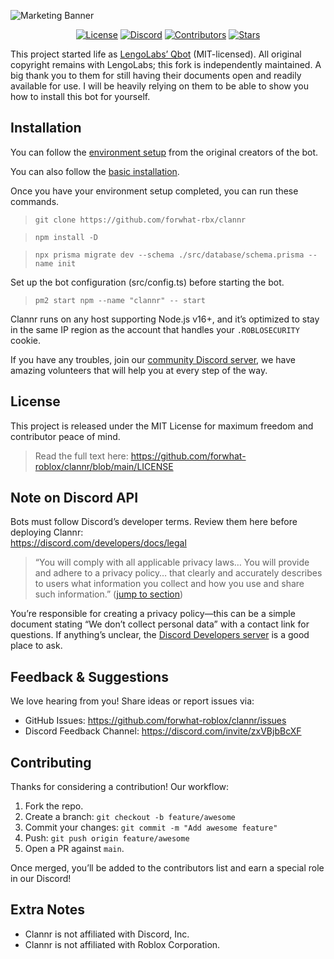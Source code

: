 ![Marketing Banner](https://i.imgur.com/khUiElc.png)

<p align="center">
  <a href="https://github.com/forwhat-rbx/clannr/blob/main/LICENSE"><img alt="License" src="https://img.shields.io/github/license/forwhat-roblox/clannr?color=E76F51"></a>
  <a href="https://discord.com/invite/zxVBjbBcXF"><img alt="Discord" src="https://img.shields.io/badge/chat-on%20discord-E9C46A"></a>
  <a href="https://github.com/forwhat-rbx/clannr/graphs/contributors"><img alt="Contributors" src="https://img.shields.io/github/contributors/forwhat-roblox/clannr?color=2A9D8F"></a>
  <a href="https://github.com/forwhat-rbx/clannr/stargazers"><img alt="Stars" src="https://img.shields.io/github/stars/forwhat-roblox/clannr?color=264653"></a>
</p>

This project started life as [LengoLabs’ Qbot](https://docs.lengolabs.com) (MIT-licensed). All original copyright remains with LengoLabs; this fork is independently maintained. A big thank you to them for still having their documents open and readily available for use. I will be heavily relying on them to be able to show you how to install this bot for yourself.

## Installation

You can follow the [environment setup](https://docs.lengolabs.com/docs/environment-setup) from the original creators of the bot.

You can also follow the [basic installation](https://docs.lengolabs.com/docs/basic-install).

Once you have your environment setup completed, you can run these commands.

> `git clone https://github.com/forwhat-rbx/clannr`

> `npm install -D`

> `npx prisma migrate dev --schema ./src/database/schema.prisma --name init`

Set up the bot configuration (src/config.ts) before starting the bot.

> `pm2 start npm --name "clannr" -- start`

Clannr runs on any host supporting Node.js v16+, and it’s optimized to stay in the same IP region as the account that handles your `.ROBLOSECURITY` cookie.

If you have any troubles, join our [community Discord server](https://discord.com/invite/zxVBjbBcXF), we have amazing volunteers that will help you at every step of the way.

## License

This project is released under the MIT License for maximum freedom and contributor peace of mind.

> Read the full text here: https://github.com/forwhat-roblox/clannr/blob/main/LICENSE

## Note on Discord API

Bots must follow Discord’s developer terms. Review them here before deploying Clannr:  
https://discord.com/developers/docs/legal

> “You will comply with all applicable privacy laws… You will provide and adhere to a privacy policy… that clearly and accurately describes to users what information you collect and how you use and share such information.” ([jump to section](https://discord.com/developers/docs/legal#a-implement-good-privacy-practices))

You’re responsible for creating a privacy policy—this can be a simple document stating “We don’t collect personal data” with a contact link for questions. If anything’s unclear, the [Discord Developers server](https://discord.gg/discord-developers) is a good place to ask.

## Feedback & Suggestions

We love hearing from you! Share ideas or report issues via:

- GitHub Issues: https://github.com/forwhat-roblox/clannr/issues
- Discord Feedback Channel: https://discord.com/invite/zxVBjbBcXF

## Contributing

Thanks for considering a contribution! Our workflow:

1. Fork the repo.
2. Create a branch: `git checkout -b feature/awesome`
3. Commit your changes: `git commit -m "Add awesome feature"`
4. Push: `git push origin feature/awesome`
5. Open a PR against `main`.

Once merged, you’ll be added to the contributors list and earn a special role in our Discord!

## Extra Notes

- Clannr is not affiliated with Discord, Inc.
- Clannr is not affiliated with Roblox Corporation.

